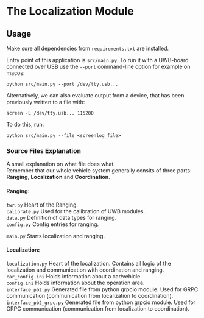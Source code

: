 # The Localization Module

## Usage

Make sure all dependencies from `requirements.txt` are installed.

Entry point of this application is `src/main.py`. To run it with a UWB-board connected over USB use the `--port` command-line option for example on macos:
```
python src/main.py --port /dev/tty.usb...
```
Alternatively, we can also evaluate output from a device, that has been previously written to a file with:
```
screen -L /dev/tty.usb... 115200
```
To do this, run:
```
python src/main.py --file <screenlog_file>
```

### Source Files Explanation
A small explanation on what file does what.  
Remember that our whole vehicle system generally consits of three parts: **Ranging**, **Localization** and **Coordination**.

#### Ranging:
```twr.py``` Heart of the Ranging.  
```calibrate.py``` Used for the calibration of UWB modules.  
```data.py``` Definition of data types for ranging.  
```config.py``` Config entries for ranging.  

```main.py``` Starts localization and ranging.  

#### Localization:  
```localization.py``` Heart of the localization. Contains all logic of the localization and communication with coordination and ranging.
```car_config.ini``` Holds information about a car/vehicle.  
```config.ini```  Holds information about the operation area.  
```interface_pb2.py``` Generated file from python grpcio module. Used for GRPC communication (communication from localization to coordination).
```interface_pb2_grpc.py``` Generated file from python grpcio module. Used for GRPC communication (communication from localization to coordination).
